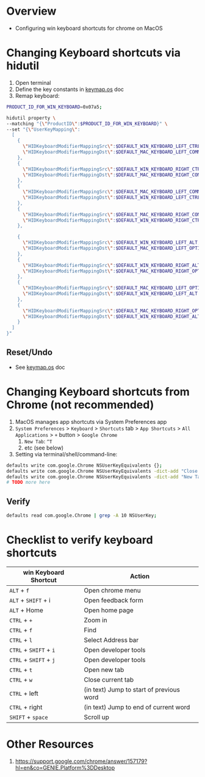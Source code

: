 # Overview

- Configuring win keyboard shortcuts for chrome on MacOS

# Changing Keyboard shortcuts via hidutil

1. Open terminal
1. Define the key constants in [keymap.os](./keymap.os.md#steps-via-command-line) doc
1. Remap keyboard:

```sh
PRODUCT_ID_FOR_WIN_KEYBOARD=0x07a5;

hidutil property \
--matching "{\"ProductID\":$PRODUCT_ID_FOR_WIN_KEYBOARD}" \
--set "{\"UserKeyMapping\":
  [
    {
      \"HIDKeyboardModifierMappingSrc\":$DEFAULT_WIN_KEYBOARD_LEFT_CTRL,
      \"HIDKeyboardModifierMappingDst\":$DEFAULT_MAC_KEYBOARD_LEFT_COMMAND
    },
    {
      \"HIDKeyboardModifierMappingSrc\":$DEFAULT_WIN_KEYBOARD_RIGHT_CTRL,
      \"HIDKeyboardModifierMappingDst\":$DEFAULT_MAC_KEYBOARD_RIGHT_COMMAND
    },
    {
      \"HIDKeyboardModifierMappingSrc\":$DEFAULT_MAC_KEYBOARD_LEFT_COMMAND,
      \"HIDKeyboardModifierMappingDst\":$DEFAULT_WIN_KEYBOARD_LEFT_CTRL
    },
    {
      \"HIDKeyboardModifierMappingSrc\":$DEFAULT_MAC_KEYBOARD_RIGHT_COMMAND,
      \"HIDKeyboardModifierMappingDst\":$DEFAULT_WIN_KEYBOARD_RIGHT_CTRL
    },

    {
      \"HIDKeyboardModifierMappingSrc\":$DEFAULT_WIN_KEYBOARD_LEFT_ALT,
      \"HIDKeyboardModifierMappingDst\":$DEFAULT_MAC_KEYBOARD_LEFT_OPTION
    },
    {
      \"HIDKeyboardModifierMappingSrc\":$DEFAULT_WIN_KEYBOARD_RIGHT_ALT,
      \"HIDKeyboardModifierMappingDst\":$DEFAULT_MAC_KEYBOARD_RIGHT_OPTION
    },
    {
      \"HIDKeyboardModifierMappingSrc\":$DEFAULT_MAC_KEYBOARD_LEFT_OPTION,
      \"HIDKeyboardModifierMappingDst\":$DEFAULT_WIN_KEYBOARD_LEFT_ALT
    },
    {
      \"HIDKeyboardModifierMappingSrc\":$DEFAULT_MAC_KEYBOARD_RIGHT_OPTION,
      \"HIDKeyboardModifierMappingDst\":$DEFAULT_WIN_KEYBOARD_RIGHT_ALT
    }
  ]
}"
```

## Reset/Undo

- See [keymap.os](./keymap.os.md#resetundo) doc

# Changing Keyboard shortcuts from Chrome (not recommended)

1. MacOS manages app shortcuts via System Preferences app
1. `System Preferences` > `Keyboard` > `Shortcuts` tab > `App Shortcuts` > `All Applications` > `+` button > `Google Chrome`
    1. `New Tab`: `^T`
    1. etc (see below)
1. Setting via terminal/shell/command-line:

```sh
defaults write com.google.Chrome NSUserKeyEquivalents {};
defaults write com.google.Chrome NSUserKeyEquivalents -dict-add "Close Tag" "^w";
defaults write com.google.Chrome NSUserKeyEquivalents -dict-add "New Tab" "^t";
# TODO more here
```

## Verify

```sh
defaults read com.google.Chrome | grep -A 10 NSUserKey;
```

# Checklist to verify keyboard shortcuts

| win Keyboard Shortcut  | Action                                   |
|------------------------|------------------------------------------|
| `ALT` + `f`            | Open chrome menu                         |
| `ALT` + `SHIFT` + i    | Open feedback form                       |
| `ALT` + Home           | Open home page                           |
| `CTRL` + `+`           | Zoom in                                  |
| `CTRL` + `f`           | Find                                     |
| `CTRL` + `l`           | Select Address bar                       |
| `CTRL` + `SHIFT` + `i` | Open developer tools                     |
| `CTRL` + `SHIFT` + `j` | Open developer tools                     |
| `CTRL` + `t`           | Open new tab                             |
| `CTRL` + `w`           | Close current tab                        |
| `CTRL` + left          | (in text) Jump to start of previous word |
| `CTRL` + right         | (in text) Jump to end of current word    |
| `SHIFT` + `space`      | Scroll up                                |

# Other Resources

1. https://support.google.com/chrome/answer/157179?hl=en&co=GENIE.Platform%3DDesktop
